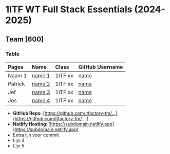 # 1ITF WT Full Stack Essentials (2024-2025)

## Team [600]

### Table

| Pages   | Name                                  | Class   | GitHub Username                 |
|:--------|:--------------------------------------|:--------|:--------------------------------|
| Naam 1  | [name 1](mailto:john.doe@example.com) | 1ITF xx | [name](https://github.com/name) |
| Patrick | [name 2](mailto:patrick@example.com)  | 1ITF xx | [name](https://github.com/name) |
| Jef     | [name 3](mailto:john.doe@example.com) | 1ITF xx | [name](https://github.com/name) |
| Jos     | [name 4](mailto:john.doe@example.com) | 1ITF xx | [name](https://github.com/name) |

- **GitHub Repo**: [https://github.com/itfactory-tm/...](https://github.com/itfactory-tm/....)
- **Netlify Hosting**: [https://subdomain.netlify.app](https://subdomain.netlify.app)
- Extra lijn voor commit
- Lijn 4
- Lijn 5